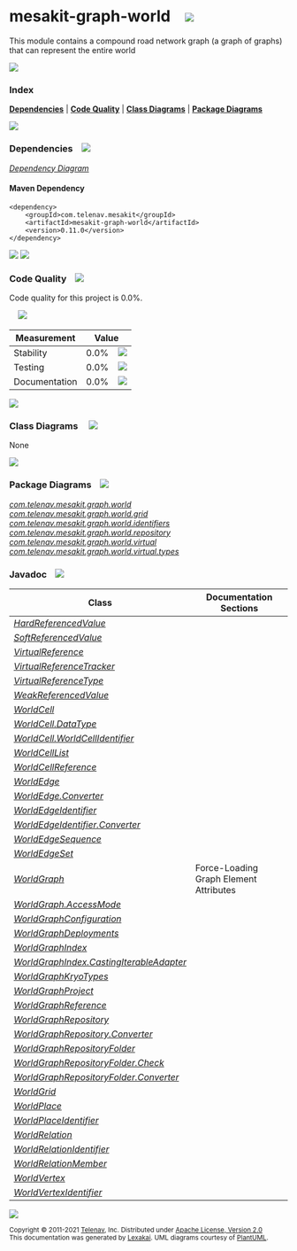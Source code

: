 [//]: # (start-user-text)



[//]: # (end-user-text)

# mesakit-graph-world &nbsp;&nbsp; <img src="https://telenav.github.io/telenav-assets/images/icons/graph-32.png" srcset="https://telenav.github.io/telenav-assets/images/icons/graph-32-2x.png 2x"/>

This module contains a compound road network graph (a graph of graphs) that can represent the entire world

<img src="https://telenav.github.io/telenav-assets/images/separators/horizontal-line-512.png" srcset="https://telenav.github.io/telenav-assets/images/separators/horizontal-line-512-2x.png 2x"/>

### Index



[**Dependencies**](#dependencies) | [**Code Quality**](#code-quality) | [**Class Diagrams**](#class-diagrams) | [**Package Diagrams**](#package-diagrams)

<img src="https://telenav.github.io/telenav-assets/images/separators/horizontal-line-512.png" srcset="https://telenav.github.io/telenav-assets/images/separators/horizontal-line-512-2x.png 2x"/>

### Dependencies <a name="dependencies"></a> &nbsp;&nbsp; <img src="https://telenav.github.io/telenav-assets/images/icons/dependencies-32.png" srcset="https://telenav.github.io/telenav-assets/images/icons/dependencies-32-2x.png 2x"/>

[*Dependency Diagram*](https://www.mesakit.org/0.11.0/lexakai/mesakit/mesakit-graph/world/documentation/diagrams/dependencies.svg)

#### Maven Dependency

    <dependency>
        <groupId>com.telenav.mesakit</groupId>
        <artifactId>mesakit-graph-world</artifactId>
        <version>0.11.0</version>
    </dependency>

<img src="https://telenav.github.io/telenav-assets/images/separators/horizontal-line-128.png" srcset="https://telenav.github.io/telenav-assets/images/separators/horizontal-line-128-2x.png 2x"/>

[//]: # (start-user-text)



[//]: # (end-user-text)

<img src="https://telenav.github.io/telenav-assets/images/separators/horizontal-line-128.png" srcset="https://telenav.github.io/telenav-assets/images/separators/horizontal-line-128-2x.png 2x"/>

### Code Quality <a name="code-quality"></a> &nbsp;&nbsp; <img src="https://telenav.github.io/telenav-assets/images/icons/ruler-32.png" srcset="https://telenav.github.io/telenav-assets/images/icons/ruler-32-2x.png 2x"/>

Code quality for this project is 0.0%.  
  
&nbsp; &nbsp; <img src="https://telenav.github.io/telenav-assets/images/meters/meter-0-96.png" srcset="https://telenav.github.io/telenav-assets/images/meters/meter-0-96-2x.png 2x"/>

| Measurement   | Value                    |
|---------------|--------------------------|
| Stability     | 0.0%&nbsp; &nbsp; <img src="https://telenav.github.io/telenav-assets/images/meters/meter-0-96.png" srcset="https://telenav.github.io/telenav-assets/images/meters/meter-0-96-2x.png 2x"/>     |
| Testing       | 0.0%&nbsp; &nbsp; <img src="https://telenav.github.io/telenav-assets/images/meters/meter-0-96.png" srcset="https://telenav.github.io/telenav-assets/images/meters/meter-0-96-2x.png 2x"/>       |
| Documentation | 0.0%&nbsp; &nbsp; <img src="https://telenav.github.io/telenav-assets/images/meters/meter-0-96.png" srcset="https://telenav.github.io/telenav-assets/images/meters/meter-0-96-2x.png 2x"/> |

<img src="https://telenav.github.io/telenav-assets/images/separators/horizontal-line-128.png" srcset="https://telenav.github.io/telenav-assets/images/separators/horizontal-line-128-2x.png 2x"/>

### Class Diagrams <a name="class-diagrams"></a> &nbsp; &nbsp; <img src="https://telenav.github.io/telenav-assets/images/icons/diagram-40.png" srcset="https://telenav.github.io/telenav-assets/images/icons/diagram-40-2x.png 2x"/>

None

<img src="https://telenav.github.io/telenav-assets/images/separators/horizontal-line-128.png" srcset="https://telenav.github.io/telenav-assets/images/separators/horizontal-line-128-2x.png 2x"/>

### Package Diagrams <a name="package-diagrams"></a> &nbsp;&nbsp; <img src="https://telenav.github.io/telenav-assets/images/icons/box-24.png" srcset="https://telenav.github.io/telenav-assets/images/icons/box-24-2x.png 2x"/>

[*com.telenav.mesakit.graph.world*](https://www.mesakit.org/0.11.0/lexakai/mesakit/mesakit-graph/world/documentation/diagrams/com.telenav.mesakit.graph.world.svg)  
[*com.telenav.mesakit.graph.world.grid*](https://www.mesakit.org/0.11.0/lexakai/mesakit/mesakit-graph/world/documentation/diagrams/com.telenav.mesakit.graph.world.grid.svg)  
[*com.telenav.mesakit.graph.world.identifiers*](https://www.mesakit.org/0.11.0/lexakai/mesakit/mesakit-graph/world/documentation/diagrams/com.telenav.mesakit.graph.world.identifiers.svg)  
[*com.telenav.mesakit.graph.world.repository*](https://www.mesakit.org/0.11.0/lexakai/mesakit/mesakit-graph/world/documentation/diagrams/com.telenav.mesakit.graph.world.repository.svg)  
[*com.telenav.mesakit.graph.world.virtual*](https://www.mesakit.org/0.11.0/lexakai/mesakit/mesakit-graph/world/documentation/diagrams/com.telenav.mesakit.graph.world.virtual.svg)  
[*com.telenav.mesakit.graph.world.virtual.types*](https://www.mesakit.org/0.11.0/lexakai/mesakit/mesakit-graph/world/documentation/diagrams/com.telenav.mesakit.graph.world.virtual.types.svg)

### Javadoc <a name="code-quality"></a> &nbsp;&nbsp; <img src="https://telenav.github.io/telenav-assets/images/icons/books-24.png" srcset="https://telenav.github.io/telenav-assets/images/icons/books-24-2x.png 2x"/>

| Class | Documentation Sections  |
|-------|-------------------------|
| [*HardReferencedValue*](https://www.mesakit.org/0.11.0/javadoc/mesakit/mesakit-graph-world/com/telenav/mesakit/graph/world/virtual/types/HardReferencedValue.html) |  |  
| [*SoftReferencedValue*](https://www.mesakit.org/0.11.0/javadoc/mesakit/mesakit-graph-world/com/telenav/mesakit/graph/world/virtual/types/SoftReferencedValue.html) |  |  
| [*VirtualReference*](https://www.mesakit.org/0.11.0/javadoc/mesakit/mesakit-graph-world/com/telenav/mesakit/graph/world/virtual/VirtualReference.html) |  |  
| [*VirtualReferenceTracker*](https://www.mesakit.org/0.11.0/javadoc/mesakit/mesakit-graph-world/com/telenav/mesakit/graph/world/virtual/VirtualReferenceTracker.html) |  |  
| [*VirtualReferenceType*](https://www.mesakit.org/0.11.0/javadoc/mesakit/mesakit-graph-world/com/telenav/mesakit/graph/world/virtual/VirtualReferenceType.html) |  |  
| [*WeakReferencedValue*](https://www.mesakit.org/0.11.0/javadoc/mesakit/mesakit-graph-world/com/telenav/mesakit/graph/world/virtual/types/WeakReferencedValue.html) |  |  
| [*WorldCell*](https://www.mesakit.org/0.11.0/javadoc/mesakit/mesakit-graph-world/com/telenav/mesakit/graph/world/grid/WorldCell.html) |  |  
| [*WorldCell.DataType*](https://www.mesakit.org/0.11.0/javadoc/mesakit/mesakit-graph-world/com/telenav/mesakit/graph/world/grid/WorldCell.DataType.html) |  |  
| [*WorldCell.WorldCellIdentifier*](https://www.mesakit.org/0.11.0/javadoc/mesakit/mesakit-graph-world/com/telenav/mesakit/graph/world/grid/WorldCell.WorldCellIdentifier.html) |  |  
| [*WorldCellList*](https://www.mesakit.org/0.11.0/javadoc/mesakit/mesakit-graph-world/com/telenav/mesakit/graph/world/grid/WorldCellList.html) |  |  
| [*WorldCellReference*](https://www.mesakit.org/0.11.0/javadoc/mesakit/mesakit-graph-world/com/telenav/mesakit/graph/world/grid/WorldCellReference.html) |  |  
| [*WorldEdge*](https://www.mesakit.org/0.11.0/javadoc/mesakit/mesakit-graph-world/com/telenav/mesakit/graph/world/WorldEdge.html) |  |  
| [*WorldEdge.Converter*](https://www.mesakit.org/0.11.0/javadoc/mesakit/mesakit-graph-world/com/telenav/mesakit/graph/world/WorldEdge.Converter.html) |  |  
| [*WorldEdgeIdentifier*](https://www.mesakit.org/0.11.0/javadoc/mesakit/mesakit-graph-world/com/telenav/mesakit/graph/world/identifiers/WorldEdgeIdentifier.html) |  |  
| [*WorldEdgeIdentifier.Converter*](https://www.mesakit.org/0.11.0/javadoc/mesakit/mesakit-graph-world/com/telenav/mesakit/graph/world/identifiers/WorldEdgeIdentifier.Converter.html) |  |  
| [*WorldEdgeSequence*](https://www.mesakit.org/0.11.0/javadoc/mesakit/mesakit-graph-world/com/telenav/mesakit/graph/world/WorldEdgeSequence.html) |  |  
| [*WorldEdgeSet*](https://www.mesakit.org/0.11.0/javadoc/mesakit/mesakit-graph-world/com/telenav/mesakit/graph/world/WorldEdgeSet.html) |  |  
| [*WorldGraph*](https://www.mesakit.org/0.11.0/javadoc/mesakit/mesakit-graph-world/com/telenav/mesakit/graph/world/WorldGraph.html) | Force-Loading Graph Element Attributes |  
| [*WorldGraph.AccessMode*](https://www.mesakit.org/0.11.0/javadoc/mesakit/mesakit-graph-world/com/telenav/mesakit/graph/world/WorldGraph.AccessMode.html) |  |  
| [*WorldGraphConfiguration*](https://www.mesakit.org/0.11.0/javadoc/mesakit/mesakit-graph-world/com/telenav/mesakit/graph/world/WorldGraphConfiguration.html) |  |  
| [*WorldGraphDeployments*](https://www.mesakit.org/0.11.0/javadoc/mesakit/mesakit-graph-world/com/telenav/mesakit/graph/world/WorldGraphDeployments.html) |  |  
| [*WorldGraphIndex*](https://www.mesakit.org/0.11.0/javadoc/mesakit/mesakit-graph-world/com/telenav/mesakit/graph/world/WorldGraphIndex.html) |  |  
| [*WorldGraphIndex.CastingIterableAdapter*](https://www.mesakit.org/0.11.0/javadoc/mesakit/mesakit-graph-world/com/telenav/mesakit/graph/world/WorldGraphIndex.CastingIterableAdapter.html) |  |  
| [*WorldGraphKryoTypes*](https://www.mesakit.org/0.11.0/javadoc/mesakit/mesakit-graph-world/com/telenav/mesakit/graph/world/WorldGraphKryoTypes.html) |  |  
| [*WorldGraphProject*](https://www.mesakit.org/0.11.0/javadoc/mesakit/mesakit-graph-world/com/telenav/mesakit/graph/world/WorldGraphProject.html) |  |  
| [*WorldGraphReference*](https://www.mesakit.org/0.11.0/javadoc/mesakit/mesakit-graph-world/com/telenav/mesakit/graph/world/repository/WorldGraphReference.html) |  |  
| [*WorldGraphRepository*](https://www.mesakit.org/0.11.0/javadoc/mesakit/mesakit-graph-world/com/telenav/mesakit/graph/world/repository/WorldGraphRepository.html) |  |  
| [*WorldGraphRepository.Converter*](https://www.mesakit.org/0.11.0/javadoc/mesakit/mesakit-graph-world/com/telenav/mesakit/graph/world/repository/WorldGraphRepository.Converter.html) |  |  
| [*WorldGraphRepositoryFolder*](https://www.mesakit.org/0.11.0/javadoc/mesakit/mesakit-graph-world/com/telenav/mesakit/graph/world/repository/WorldGraphRepositoryFolder.html) |  |  
| [*WorldGraphRepositoryFolder.Check*](https://www.mesakit.org/0.11.0/javadoc/mesakit/mesakit-graph-world/com/telenav/mesakit/graph/world/repository/WorldGraphRepositoryFolder.Check.html) |  |  
| [*WorldGraphRepositoryFolder.Converter*](https://www.mesakit.org/0.11.0/javadoc/mesakit/mesakit-graph-world/com/telenav/mesakit/graph/world/repository/WorldGraphRepositoryFolder.Converter.html) |  |  
| [*WorldGrid*](https://www.mesakit.org/0.11.0/javadoc/mesakit/mesakit-graph-world/com/telenav/mesakit/graph/world/grid/WorldGrid.html) |  |  
| [*WorldPlace*](https://www.mesakit.org/0.11.0/javadoc/mesakit/mesakit-graph-world/com/telenav/mesakit/graph/world/WorldPlace.html) |  |  
| [*WorldPlaceIdentifier*](https://www.mesakit.org/0.11.0/javadoc/mesakit/mesakit-graph-world/com/telenav/mesakit/graph/world/identifiers/WorldPlaceIdentifier.html) |  |  
| [*WorldRelation*](https://www.mesakit.org/0.11.0/javadoc/mesakit/mesakit-graph-world/com/telenav/mesakit/graph/world/WorldRelation.html) |  |  
| [*WorldRelationIdentifier*](https://www.mesakit.org/0.11.0/javadoc/mesakit/mesakit-graph-world/com/telenav/mesakit/graph/world/identifiers/WorldRelationIdentifier.html) |  |  
| [*WorldRelationMember*](https://www.mesakit.org/0.11.0/javadoc/mesakit/mesakit-graph-world/com/telenav/mesakit/graph/world/WorldRelationMember.html) |  |  
| [*WorldVertex*](https://www.mesakit.org/0.11.0/javadoc/mesakit/mesakit-graph-world/com/telenav/mesakit/graph/world/WorldVertex.html) |  |  
| [*WorldVertexIdentifier*](https://www.mesakit.org/0.11.0/javadoc/mesakit/mesakit-graph-world/com/telenav/mesakit/graph/world/identifiers/WorldVertexIdentifier.html) |  |  

[//]: # (start-user-text)



[//]: # (end-user-text)

<img src="https://telenav.github.io/telenav-assets/images/separators/horizontal-line-512.png" srcset="https://telenav.github.io/telenav-assets/images/separators/horizontal-line-512-2x.png 2x"/>

<sub>Copyright &#169; 2011-2021 [Telenav](https://telenav.com), Inc. Distributed under [Apache License, Version 2.0](LICENSE)</sub>  
<sub>This documentation was generated by [Lexakai](https://lexakai.org). UML diagrams courtesy of [PlantUML](https://plantuml.com).</sub>
